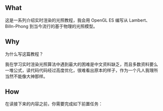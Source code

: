 ## What

这是一系列介绍实时渲染的光照教程，我会用 OpenGL ES 编写从 Lambert、Billn-Phong 到当今流行的基于物理的光照模型。

## Why

为什么写这篇教程？

我在学习实时渲染光照算法中遇到最大的困难是中文资料缺乏，而且多数资料要么一堆公式，读代码代码经过高度优化，很难看出原本的样子，作为一个凡人我理所当然不能像大神那样。

## How

在读接下来的内容之前，你需要完成如下前置任务：

